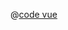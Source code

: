 <ClientOnly>
  <common-code-view name="data-line-arrow" :is-code-view="false"/>
</ClientOnly>

@[code vue](../.vuepress/components/map/data/line-arrow.vue)
